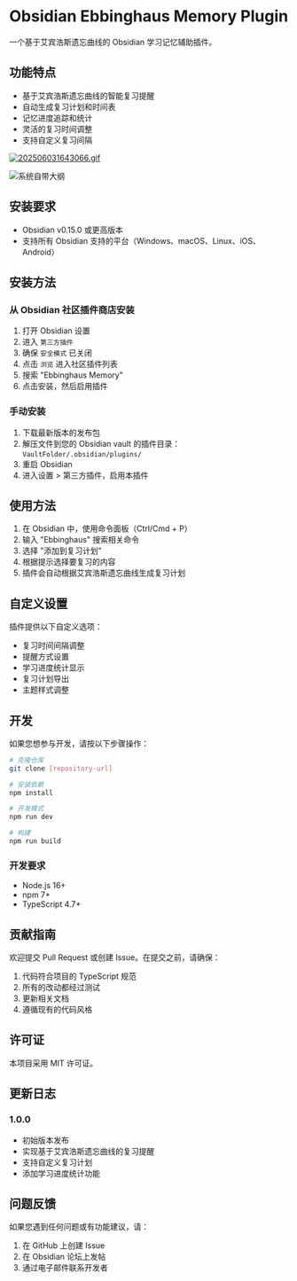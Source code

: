 # Obsidian Ebbinghaus Memory Plugin

一个基于艾宾浩斯遗忘曲线的 Obsidian 学习记忆辅助插件。

## 功能特点

- 基于艾宾浩斯遗忘曲线的智能复习提醒
- 自动生成复习计划和时间表
- 记忆进度追踪和统计
- 灵活的复习时间调整
- 支持自定义复习间隔

[![202506031643066.gif](https://i.postimg.cc/KYB4jcPw/202506031643066.gif)](https://postimg.cc/Y42tyHyz)

![系统自带大纲](public/example.gif)

## 安装要求

- Obsidian v0.15.0 或更高版本
- 支持所有 Obsidian 支持的平台（Windows、macOS、Linux、iOS、Android）

## 安装方法

### 从 Obsidian 社区插件商店安装

1. 打开 Obsidian 设置
2. 进入 `第三方插件`
3. 确保 `安全模式` 已关闭
4. 点击 `浏览` 进入社区插件列表
5. 搜索 "Ebbinghaus Memory"
6. 点击安装，然后启用插件

### 手动安装

1. 下载最新版本的发布包
2. 解压文件到您的 Obsidian vault 的插件目录：`VaultFolder/.obsidian/plugins/`
3. 重启 Obsidian
4. 进入设置 > 第三方插件，启用本插件

## 使用方法

1. 在 Obsidian 中，使用命令面板（Ctrl/Cmd + P）
2. 输入 "Ebbinghaus" 搜索相关命令
3. 选择 "添加到复习计划"
4. 根据提示选择要复习的内容
5. 插件会自动根据艾宾浩斯遗忘曲线生成复习计划


## 自定义设置

插件提供以下自定义选项：
- 复习时间间隔调整
- 提醒方式设置
- 学习进度统计显示
- 复习计划导出
- 主题样式调整

## 开发

如果您想参与开发，请按以下步骤操作：

```bash
# 克隆仓库
git clone [repository-url]

# 安装依赖
npm install

# 开发模式
npm run dev

# 构建
npm run build
```

### 开发要求
- Node.js 16+
- npm 7+
- TypeScript 4.7+

## 贡献指南

欢迎提交 Pull Request 或创建 Issue。在提交之前，请确保：

1. 代码符合项目的 TypeScript 规范
2. 所有的改动都经过测试
3. 更新相关文档
4. 遵循现有的代码风格

## 许可证

本项目采用 MIT 许可证。

## 更新日志

### 1.0.0
- 初始版本发布
- 实现基于艾宾浩斯遗忘曲线的复习提醒
- 支持自定义复习计划
- 添加学习进度统计功能

## 问题反馈

如果您遇到任何问题或有功能建议，请：
1. 在 GitHub 上创建 Issue
2. 在 Obsidian 论坛上发帖
3. 通过电子邮件联系开发者
